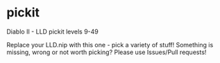 # pickit
Diablo II - LLD pickit levels 9-49

Replace your LLD.nip with this one - pick a variety of stuff!
Something is missing, wrong or not worth picking? Please use Issues/Pull requests!
